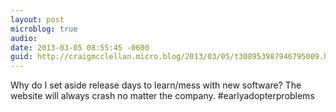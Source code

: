 ```yaml
---
layout: post
microblog: true
audio: 
date: 2013-03-05 08:55:45 -0600
guid: http://craigmcclellan.micro.blog/2013/03/05/t308953987946795009.html
---
```

Why do I set aside release days to learn/mess with new software? The website will always crash no matter the company. #earlyadopterproblems
